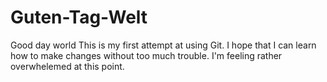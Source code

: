# Guten-Tag-Welt
Good day world
This is my first attempt at using Git. 
I hope that I can learn how to make changes without too much trouble.
I'm feeling rather overwhelemed at this point. 
